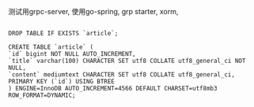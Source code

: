 测试用grpc-server, 使用go-spring, grp starter, xorm,
<pre><code>
DROP TABLE IF EXISTS `article`;

CREATE TABLE `article` (
`id` bigint NOT NULL AUTO_INCREMENT,
`title` varchar(100) CHARACTER SET utf8 COLLATE utf8_general_ci NOT NULL,
`content` mediumtext CHARACTER SET utf8 COLLATE utf8_general_ci,
PRIMARY KEY (`id`) USING BTREE
) ENGINE=InnoDB AUTO_INCREMENT=4566 DEFAULT CHARSET=utf8mb3 ROW_FORMAT=DYNAMIC;
</pre></code>
